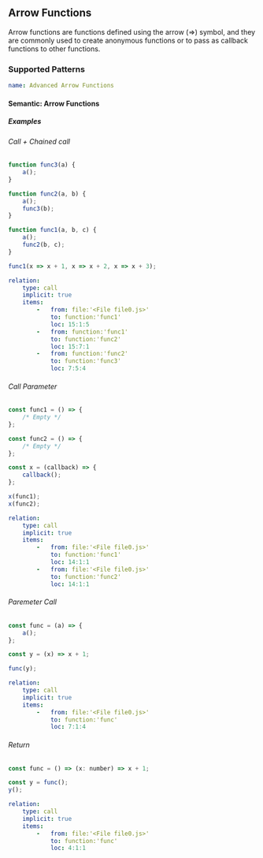 ## Arrow Functions

Arrow functions are functions defined using the arrow (=>) symbol, and they are commonly used to create anonymous functions or to pass as callback functions to other functions.

### Supported Patterns

```yaml
name: Advanced Arrow Functions 
```

#### Semantic: Arrow Functions

##### Examples

###### Call + Chained call

<!-- lamdas/call, lamdas/chained_calls -->

```js
function func3(a) {
    a();
}

function func2(a, b) {
    a();
    func3(b);
}

function func1(a, b, c) {
    a();
    func2(b, c);
}

func1(x => x + 1, x => x + 2, x => x + 3);
```

```yaml
relation:
    type: call
    implicit: true
    items:
        -   from: file:'<File file0.js>'
            to: function:'func1'
            loc: 15:1:5
        -   from: function:'func1'
            to: function:'func2'
            loc: 15:7:1
        -   from: function:'func2'
            to: function:'func3'
            loc: 7:5:4
```

###### Call Parameter

<!-- lamdas/call_paremeter -->

```js
const func1 = () => {
    /* Empty */
};

const func2 = () => {
    /* Empty */
};

const x = (callback) => {
    callback();
};

x(func1);
x(func2);
```

```yaml
relation:
    type: call
    implicit: true
    items:
        -   from: file:'<File file0.js>'
            to: function:'func1'
            loc: 14:1:1
        -   from: file:'<File file0.js>'
            to: function:'func2'
            loc: 14:1:1
```

###### Paremeter Call

<!-- lamdas/paremeter_call -->

```js
const func = (a) => {
    a();
};

const y = (x) => x + 1;

func(y);
```

```yaml
relation:
    type: call
    implicit: true
    items:
        -   from: file:'<File file0.js>'
            to: function:'func'
            loc: 7:1:4
```
###### Return

<!-- lamdas/return_call -->

```js
const func = () => (x: number) => x + 1;

const y = func();
y();
```

```yaml
relation:
    type: call
    implicit: true
    items:
        -   from: file:'<File file0.js>'
            to: function:'func'
            loc: 4:1:1
```